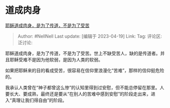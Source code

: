 # 道成肉身
[耶稣道成肉身，是为了传道，不是为了受苦](https://www.zhihu.com/pin/1632142134211026944)

> Author: #NellNell
> Last update: [编辑于 2023-04-19]
> Link:
> Tag:
> 评论区:
> 泛讨论:

耶稣道成肉身，是为了传道，不是为了受苦。世上不缺受苦人，缺的是传道者。并且耶稣受难不是因为他软弱，是因为人类的软弱。

如果把耶稣来的目的看成受苦，很容易在信仰里浪漫化“苦难”，那样的信仰挺危险的。

我承认人类曾在“神子都曾这么惨”的认知里得到过安慰，但不能总停留在那里。人要长大、要成熟，最终还是要从“在别人的苦难中感到安慰”的阶段走出来，进入“真理让我们得自由”的阶段。
